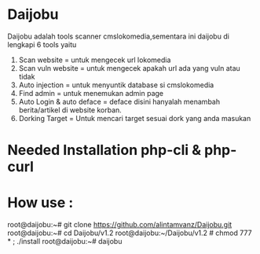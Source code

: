 # Daijobu
Daijobu adalah tools scanner cmslokomedia,sementara ini daijobu di lengkapi 6 tools
yaitu 

1. Scan website = untuk mengecek url lokomedia
2. Scan vuln website = untuk mengecek apakah url ada yang vuln atau tidak
3. Auto injection = untuk menyuntik database si cmslokomedia
4. Find admin = untuk menemukan admin page
5. Auto Login & auto deface = deface disini hanyalah menambah berita/artikel di website korban.
6. Dorking Target = Untuk  mencari target sesuai dork yang anda masukan

# Needed Installation php-cli & php-curl

# How use :

root@daijobu:~# git clone https://github.com/alintamvanz/Daijobu.git
root@daijobu:~# cd Daijobu/v1.2
root@daijobu:~/Daijobu/v1.2 # chmod 777 * ; ./install
root@daijobu:~# daijobu
